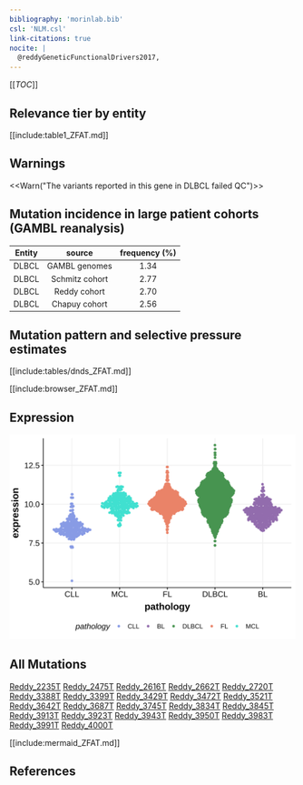 ```yaml
---
bibliography: 'morinlab.bib'
csl: 'NLM.csl'
link-citations: true
nocite: |
  @reddyGeneticFunctionalDrivers2017, 
---
```

[[_TOC_]]



## Relevance tier by entity

[[include:table1_ZFAT.md]]

## Warnings

<<Warn("The variants reported in this gene in DLBCL failed QC")>>

## Mutation incidence in large patient cohorts (GAMBL reanalysis)

|Entity|source        |frequency (%)|
|:------:|:--------------:|:-------------:|
|DLBCL |GAMBL genomes |1.34         |
|DLBCL |Schmitz cohort|2.77         |
|DLBCL |Reddy cohort  |2.70         |
|DLBCL |Chapuy cohort |2.56         |

## Mutation pattern and selective pressure estimates

[[include:tables/dnds_ZFAT.md]]




[[include:browser_ZFAT.md]]

## Expression
![](images/gene_expression/ZFAT_by_pathology.svg)
<!-- ORIGIN: reddyGeneticFunctionalDrivers2017 -->
<!-- DLBCL: reddyGeneticFunctionalDrivers2017 -->

## All Mutations

[Reddy_2235T](https://www.bcgsc.ca/downloads/morinlab/GAMBL/Reddy/igv_reports/Reddy_2235T.html)
[Reddy_2475T](https://www.bcgsc.ca/downloads/morinlab/GAMBL/Reddy/igv_reports/Reddy_2475T.html)
[Reddy_2616T](https://www.bcgsc.ca/downloads/morinlab/GAMBL/Reddy/igv_reports/Reddy_2616T.html)
[Reddy_2662T](https://www.bcgsc.ca/downloads/morinlab/GAMBL/Reddy/igv_reports/Reddy_2662T.html)
[Reddy_2720T](https://www.bcgsc.ca/downloads/morinlab/GAMBL/Reddy/igv_reports/Reddy_2720T.html)
[Reddy_3388T](https://www.bcgsc.ca/downloads/morinlab/GAMBL/Reddy/igv_reports/Reddy_3388T.html)
[Reddy_3399T](https://www.bcgsc.ca/downloads/morinlab/GAMBL/Reddy/igv_reports/Reddy_3399T.html)
[Reddy_3429T](https://www.bcgsc.ca/downloads/morinlab/GAMBL/Reddy/igv_reports/Reddy_3429T.html)
[Reddy_3472T](https://www.bcgsc.ca/downloads/morinlab/GAMBL/Reddy/igv_reports/Reddy_3472T.html)
[Reddy_3521T](https://www.bcgsc.ca/downloads/morinlab/GAMBL/Reddy/igv_reports/Reddy_3521T.html)
[Reddy_3642T](https://www.bcgsc.ca/downloads/morinlab/GAMBL/Reddy/igv_reports/Reddy_3642T.html)
[Reddy_3687T](https://www.bcgsc.ca/downloads/morinlab/GAMBL/Reddy/igv_reports/Reddy_3687T.html)
[Reddy_3745T](https://www.bcgsc.ca/downloads/morinlab/GAMBL/Reddy/igv_reports/Reddy_3745T.html)
[Reddy_3834T](https://www.bcgsc.ca/downloads/morinlab/GAMBL/Reddy/igv_reports/Reddy_3834T.html)
[Reddy_3845T](https://www.bcgsc.ca/downloads/morinlab/GAMBL/Reddy/igv_reports/Reddy_3845T.html)
[Reddy_3913T](https://www.bcgsc.ca/downloads/morinlab/GAMBL/Reddy/igv_reports/Reddy_3913T.html)
[Reddy_3923T](https://www.bcgsc.ca/downloads/morinlab/GAMBL/Reddy/igv_reports/Reddy_3923T.html)
[Reddy_3943T](https://www.bcgsc.ca/downloads/morinlab/GAMBL/Reddy/igv_reports/Reddy_3943T.html)
[Reddy_3950T](https://www.bcgsc.ca/downloads/morinlab/GAMBL/Reddy/igv_reports/Reddy_3950T.html)
[Reddy_3983T](https://www.bcgsc.ca/downloads/morinlab/GAMBL/Reddy/igv_reports/Reddy_3983T.html)
[Reddy_3991T](https://www.bcgsc.ca/downloads/morinlab/GAMBL/Reddy/igv_reports/Reddy_3991T.html)
[Reddy_4000T](https://www.bcgsc.ca/downloads/morinlab/GAMBL/Reddy/igv_reports/Reddy_4000T.html)

[[include:mermaid_ZFAT.md]]

## References


